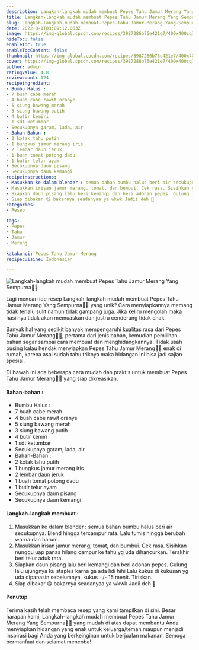 ```yaml
---
description: Langkah-langkah mudah membuat Pepes Tahu Jamur Merang Yang Sempurna"
title: Langkah-langkah mudah membuat Pepes Tahu Jamur Merang Yang Sempurna
slug: Langkah-langkah-mudah-membuat-Pepes-Tahu-Jamur-Merang-Yang-Sempurna
date: 2022-8-1T03:09:12.063Z
image: https://img-global.cpcdn.com/recipes/3987286b76e421e7/400x400cq70/photo.jpg
hideToc: false
enableToc: true
enableTocContent: false
thumbnail: https://img-global.cpcdn.com/recipes/3987286b76e421e7/400x400cq70/photo.jpg
cover: https://img-global.cpcdn.com/recipes/3987286b76e421e7/400x400cq70/photo.jpg
author: admin
ratingvalue: 4.8
reviewcount: 124
recipeingredient:
- Bumbu Halus :
- 7 buah cabe merah
- 4 buah cabe rawit oranye
- 5 siung bawang merah
- 3 siung bawang putih
- 4 butir kemiri
- 1 sdt ketumbar
- Secukupnya garam, lada, air
- Bahan-Bahan :
- 2 kotak tahu putih
- 1 bungkus jamur merang iris
- 2 lembar daun jeruk
- 1 buah tomat potong dadu
- 1 butir telur ayam
- Secukupnya daun pisang
- Secukupnya daun kemangi
recipeinstructions:
- Masukkan ke dalam blender : semua bahan bumbu halus beri air secukupnya. Blend hingga tercampur rata. Lalu tumis hingga berubah warna dan harum.
- Masukkan irisan jamur merang, tomat, dan bumbui. Cek rasa. Sisihkan nunggu uap panas hilang campur ke tahu yg uda dihancurkan. Terakhir beri telur aduk rata.
- Siapkan daun pisang lalu beri kemangi dan beri adonan pepes. Gulung lalu ujungnya ku staples karna ga ada lidi hihi Lalu kukus di kukusan yg uda dipanasin sebelumnya, kukus +/- 15 menit. Tiriskan.
- Siap dibakar 😋 bakarnya seadanyaa ya wkwk Jadii deh 🤗
categories:
- Resep

tags:
- Pepes
- Tahu
- Jamur
- Merang

katakunci: Pepes Tahu Jamur Merang
recipecuisine: Indonesian

---
```


![Langkah-langkah mudah membuat Pepes Tahu Jamur Merang Yang Sempurna👩‍🍳](https://img-global.cpcdn.com/recipes/3987286b76e421e7/400x400cq70/photo.jpg)

Lagi mencari ide resep Langkah-langkah mudah membuat Pepes Tahu Jamur Merang Yang Sempurna👩‍🍳 yang unik? Cara menyiapkannya memang tidak terlalu sulit namun tidak gampang juga. Jika keliru mengolah maka hasilnya tidak akan memuaskan dan justru cenderung tidak enak.

Banyak hal yang sedikit banyak mempengaruhi kualitas rasa dari Pepes Tahu Jamur Merang👩‍🍳, pertama dari jenis bahan, kemudian pemilihan bahan segar sampai cara membuat dan menghidangkannya. Tidak usah pusing kalau hendak menyiapkan Pepes Tahu Jamur Merang👩‍🍳 enak di rumah, karena asal sudah tahu triknya maka hidangan ini bisa jadi sajian spesial.

Di bawah ini ada beberapa cara mudah dan praktis untuk membuat Pepes Tahu Jamur Merang👩‍🍳 yang siap dikreasikan.

<!--inarticleads1-->

#### Bahan-bahan :

- Bumbu Halus :
- 7 buah cabe merah
- 4 buah cabe rawit oranye
- 5 siung bawang merah
- 3 siung bawang putih
- 4 butir kemiri
- 1 sdt ketumbar
- Secukupnya garam, lada, air
- Bahan-Bahan :
- 2 kotak tahu putih
- 1 bungkus jamur merang iris
- 2 lembar daun jeruk
- 1 buah tomat potong dadu
- 1 butir telur ayam
- Secukupnya daun pisang
- Secukupnya daun kemangi

<!--inarticleads2-->

#### Langkah-langkah membuat :

1. Masukkan ke dalam blender : semua bahan bumbu halus beri air secukupnya. Blend hingga tercampur rata. Lalu tumis hingga berubah warna dan harum.
1. Masukkan irisan jamur merang, tomat, dan bumbui. Cek rasa. Sisihkan nunggu uap panas hilang campur ke tahu yg uda dihancurkan. Terakhir beri telur aduk rata.
1. Siapkan daun pisang lalu beri kemangi dan beri adonan pepes. Gulung lalu ujungnya ku staples karna ga ada lidi hihi Lalu kukus di kukusan yg uda dipanasin sebelumnya, kukus +/- 15 menit. Tiriskan.
1. Siap dibakar 😋 bakarnya seadanyaa ya wkwk Jadii deh 🤗

#### Penutup

Terima kasih telah membaca resep yang kami tampilkan di sini. Besar harapan kami, Langkah-langkah mudah membuat Pepes Tahu Jamur Merang Yang Sempurna👩‍🍳 yang mudah di atas dapat membantu Anda menyiapkan hidangan yang enak untuk keluarga/teman maupun menjadi inspirasi bagi Anda yang berkeinginan untuk berjualan makanan. Semoga bermanfaat dan selamat mencoba!